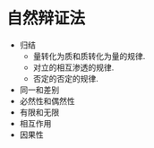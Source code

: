 # 自然辩证法
* 归结
    * 量转化为质和质转化为量的规律. 
    * 对立的相互渗透的规律. 
    * 否定的否定的规律. 
* 同一和差别
* 必然性和偶然性
* 有限和无限
* 相互作用
* 因果性